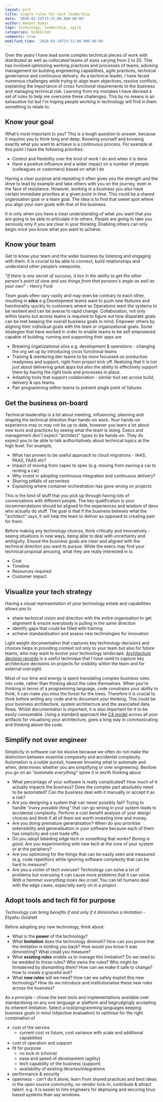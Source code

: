 ```yaml
---
layout: post
title: Simple rules for tech leadership
date: '2020-02-29T23:31:00.000-08:00'
author: Hemant Kumar
tags: technology, leadership, agile
categories: kodekitab
comments: true
modified_time: '2020-02-29T23:31:00.000-08:00'
---
```


Over the years I have lead some complex technical pieces of work with distributed as well as collocated teams of sizes varying from 2 to 20. This has involved optimizing working practices and processes of teams, advising management on building engineering capabilities, agile practices, technical governance and continuous delivery. As a technical leader, I have faced numerous challenges while trying to align team objectives, resolve conflicts, explaining the importance of cross functional requirements to the business and managing technical risk. Learning from my mistakes I have devised a set of rules to help me overcome these challenges. This by no means is an exhaustive list but I'm hoping people working in technology will find in them something to relate to.

## Know your goal

What's most important to you? This is a tough question to answer, because it requires you to think long and deep. Knowing yourself and knowing exactly what you want to achieve is a continuous process. For example at this point I have the following priorities:

* Control and flexibility over the kind of work I do and when it is done
* Have a positive influence and a wider impact on a number of people (colleagues or customers) based on what I do

Having a clear purpose and repeating it often gives you the strength and the drive to lead by example and take others with you on the journey, even in the face of resistance. However, working in a business you also have certain immediate priorities at a given point in time. This could be a shared organisation goal or a team goal. The idea is to find that sweet spot where you align your own goals with that of the business.

It is only when you have a clear understanding of what you want that you are going to be able to articulate it to others. People are going to take you seriously only if you are clear in your thinking. Enabling others can only begin once you know what you want to achieve.

## Know your team

Get to know your team and the wider business by listening and engaging with them. It is crucial to be able to connect, build relationships and understand other people’s viewpoints.

"*If there is one secret of success, it lies in the ability to get the other person's point of view and see things from that persons's angle as well as your own*" - Henry Ford

Team goals often vary vastly and may even be contrary to each other, resulting in **silos** e.g Development teams want to push new features and functionality quickly to customers where as Operations want the systems to be resilient and can be averse to rapid change. Collaboration, not only within teams but across teams is required to figure out how disparate goals can be met keeping the overall business goals in mind. Empower others by aligning their individual goals with the team or organizational goals. Some strategies that have worked in order to enable teams to be self empowered capable of building, running and supporting their apps are

* Breaking organizational silos e.g. development & operations - changing the org set up by introducing cross functional teams
* Training & mentoring dev teams to be more focussed on production readyness and support, right from project kick off. Realizing that it is not just about delivering great apps but also the ability to effectively support them by having the right tools and processes in place.
* Adopting tools that support collaboration - similar tool set across build, delivery & ops teams.
* Pair programming within teams to prevent single point of failures.

## Get the business on-board

Technical leadership is a lot about meeting, influencing, planning and shaping the technical direction than hands-on work. Your hands-on experience may or may not be up to date, however you learn a lot about new tools and practices by seeing what the team is doing. Execs and management don't expect "architect" types to be hands-on. They *do* expect you to be able to talk authoritatively about technical topics at the high level. For example,

* What has proven to be useful approach to cloud migrations - IAAS, PAAS, FAAS etc?
* Impact of moving from capex to opex (e.g. moving from owning a car to renting a car)
* Why invest in adopting continuous integration and continuous delivery?
* Sharing pitfalls of serverless
* Explaining where container orchestration has gone wrong on projects

This is the kind of stuff that you pick up through having lots of conversations with different people. The key qualification is your recommendations should be aligned to the experiences and wisdom of devs who actually do stuff. The goal is that if the business believes what the "architect" says, it will help the team to deliver as opposed to creating pain for them.

Before making any technology choices, think critically and innovatively - seeing situations in new ways, being able to deal with uncertainty and ambiguity. Ensure the business goals are clear and aligned with the technical direction you want to pursue. While the execs may find your technical proposal amusing, what they are really interested in is:

* Cost
* Timeline
* Resources required
* Customer impact

## Visualize your tech strategy

Having a visual representation of your technology estate and capabilities allows you to

* share technical vision and direction with the entire organisation to get alignment & ensure everybody is pulling in the same direction
* identify gaps that could be filled with training
* achieve standardisation and assess new technologies for innovation

Light weight documentation that captures key technology decisions and choices helps in providing context not only to your team but also for future teams, who may want to evolve your technology landscape. [Architecture decision records](https://github.com/joelparkerhenderson/architecture_decision_record) is a useful technique that I have used to capture key architecture decisions on projects for visibility within the team and for external oversight.

Most of our time and energy is spent translating complex business rules into code, rather than thinking about the rules themselves. When you’re thinking in terms of a programming language, code constrains your ability to think, it can make you miss the forest for the trees. Therefore it is crucial to think before writing any code and to document your thinking. This could be your business architecture, system architecture and the associated data flows. Whilst documentation is important, it is also important for it to be easily consumable. Using a standard approach like [C4 model](https://c4model.com/) across all your artifacts for visualising your architecture, goes a long way in communicating and thinking above the code.

## Simplify not over engineer

Simplicity in software can be elusive because we often do not make the distinction between essential complexity and accidental complexity. Automation is a noble pursuit, however knowing what to automate and when, determines whether you are simplifying or over engineering. Beofore you go on an *"automate everything"* spree it is worth thinking about

* What percentage of your software is really complicated? How much of it actually impacts the business? Does the complex part absolutely need to be automated? Can the business deal with it manually or accept it as a risk?
* Are you designing a system that can never possibly fail? Trying to handle *"every possible thing"* that can go wrong in your system leads to accidental complexity. Perform a cost benefit analysis of your design choices and think if all of them are worth investing time and money.
* Are you doing premature generalisation? When do you prioritise extensibility and generalisation in your software because each of them has simplicity and cost trade offs.
* Do you adopt bleeding edge tech or something that works? *Boring is good*. Are you experimenting with new tech at the core of your system or at the periphery?
* Are you optimising for the things that can be easily seen and measured (e.g. code repetition) while ignoring software complexity that can be hard to measure?
* Are you a victim of tech overuse? Technology can solve a lot of problems but overusing it can cause more problems that it can solve. *With a hammer everything looks like a nail*. You can let humans deal with the edge cases, especially early on in a project.

## Adopt tools and tech fit for purpose

*Technology can bring benefits if and only if it diminishes a limitation - Eliyahu Goldratt*

Before adopting any new technology, think about:

* What is the **power** of the technology?
* What **limitation** does the technology diminish? How can you prove that the limitation is holding you back? How would you know it was diminishing? What could you measure?
* What **existing rules** enable us to manage this limitation? Do we need to be wedded to those rules? Who owns the rules? Who might be threatened by dismantling them? How can we make it safe to change? How to create a graceful exit?
* What **new rules** will we need? How can we safely exploit this new technology? How do we introduce and institutionalise these new rules across the business?

As a principle - chose the best tools and implementations available over standardising on any one language or platform and begrudgingly accepting its inherent limitation. Select a tool/programming languages keeping business goals in mind (objective evaluation) to optimise for the right combination of

* cost of the service
    * current cost vs future, cost variance with scale and additional capabilities  
* cost of operation and support
* fit for purpose
    * no lock-in (choice)
    * ease and speed of development (agility)
    * tech capability of the business (support)
    * availability of existing libraries/integrations
* performance & security
* openness - can't do it alone, learn from shared practices and best ideas in the open source community, no vendor lock-in, contribute & attract talent. e.g. it is easier to hire engineers for deploying and securing linux based systems than say windows.
